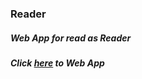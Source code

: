 ### Reader
##### Web App for read as Reader
##### Click [here](https://zheng-luxi.github.io/Reader/main.html) to Web App
